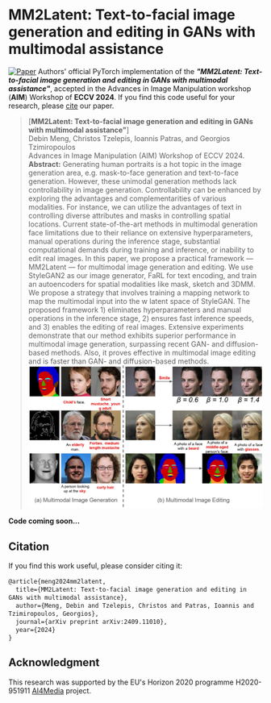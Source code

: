 # MM2Latent: Text-to-facial image generation and editing in GANs with multimodal assistance
[![Paper](https://img.shields.io/badge/cs.CV-Paper-b31b1b?logo=arxiv&logoColor=red)](https://www.arxiv.org/abs/2409.11010)
Authors' official PyTorch implementation of the ***"MM2Latent: Text-to-facial image generation and editing in GANs with multimodal assistance"***, accepted in the Advances in Image Manipulation workshop (**AIM**) Workshop of **ECCV 2024**. If you find this code useful for your research, please [cite](#citation) our paper.

> [**MM2Latent: Text-to-facial image generation and editing in GANs with multimodal assistance"**] <br>Debin Meng, Christos Tzelepis, Ioannis Patras, and Georgios Tzimiropoulos<br>
> Advances in Image Manipulation (AIM) Workshop of ECCV 2024.<br>
> **Abstract:** Generating human portraits is a hot topic in the image generation area, e.g. mask-to-face generation and text-to-face generation. However, these unimodal generation methods lack controllability in image generation. Controllability can be enhanced by exploring the advantages and complementarities of various modalities. For instance, we can utilize the advantages of text in controlling diverse attributes and masks in controlling spatial locations. Current state-of-the-art methods in multimodal generation face limitations due to their reliance on extensive hyperparameters, manual operations during the inference stage, substantial computational demands during training and inference, or inability to edit real images. In this paper, we propose a practical framework — MM2Latent — for multimodal image generation and editing. We use StyleGAN2 as our image generator, FaRL for text encoding, and train an autoencoders for spatial modalities like mask, sketch and 3DMM. We propose a strategy that involves training a mapping network to map the multimodal input into the w latent space of StyleGAN. The proposed framework 1) eliminates hyperparameters and manual operations in the inference stage, 2) ensures fast inference speeds, and 3) enables the editing of real images. Extensive experiments demonstrate that our method exhibits superior performance in multimodal image generation, surpassing recent GAN- and diffusion-based methods. Also, it proves effective in multimodal image editing and is faster than GAN- and diffusion-based methods. 
![alt text](image/teaser.jpg)



**Code coming soon...**



## Citation

If you find this work useful, please consider citing it:
```
@article{meng2024mm2latent,
  title={MM2Latent: Text-to-facial image generation and editing in GANs with multimodal assistance},
  author={Meng, Debin and Tzelepis, Christos and Patras, Ioannis and Tzimiropoulos, Georgios},
  journal={arXiv preprint arXiv:2409.11010},
  year={2024}
}
```


## Acknowledgment

This research was supported by the EU's Horizon 2020 programme H2020-951911 [AI4Media](https://www.ai4media.eu/) project.

